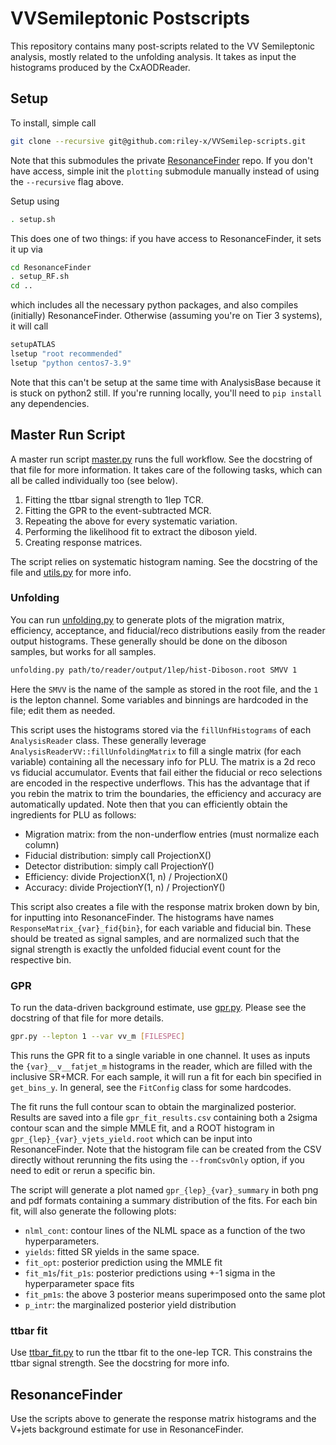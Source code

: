 # VVSemileptonic Postscripts

This repository contains many post-scripts related to the VV Semileptonic analysis, mostly related to the unfolding analysis. It takes as input the histograms produced by the CxAODReader.

## Setup

To install, simple call
```sh
git clone --recursive git@github.com:riley-x/VVSemilep-scripts.git
```
Note that this submodules the private [ResonanceFinder](https://gitlab.cern.ch/atlas-phys/exot/dbl/ResonanceFinder) repo. If you don't have access, simple init the `plotting` submodule manually instead of using the `--recursive` flag above.

Setup using
```sh
. setup.sh
```
This does one of two things: if you have access to ResonanceFinder, it sets it up via 
```sh
cd ResonanceFinder
. setup_RF.sh
cd ..
```
which includes all the necessary python packages, and also compiles (initially) ResonanceFinder. 
Otherwise (assuming you're on Tier 3 systems), it will call 
```sh
setupATLAS
lsetup "root recommended"
lsetup "python centos7-3.9"
```
Note that this can't be setup at the same time with AnalysisBase because it is stuck on python2 still. If you're running locally, you'll need to `pip install` any dependencies. 

## Master Run Script

A master run script [master.py](master.py) runs the full workflow. See the docstring of that file for more information. It takes care of the following tasks, which can all be called individually too (see below).

1. Fitting the ttbar signal strength to 1lep TCR.
2. Fitting the GPR to the event-subtracted MCR.
3. Repeating the above for every systematic variation.
4. Performing the likelihood fit to extract the diboson yield.
5. Creating response matrices.

The script relies on systematic histogram naming. See the docstring of the file and [utils.py](utils.py) for more info.



### Unfolding

You can run [unfolding.py](unfolding.py) to generate plots of the migration matrix, efficiency, acceptance, and fiducial/reco distributions easily from the reader output histograms. These generally should be done on the diboson samples, but works for all samples.

```sh
unfolding.py path/to/reader/output/1lep/hist-Diboson.root SMVV 1
```

Here the `SMVV` is the name of the sample as stored in the root file, and the `1` is the lepton channel. 
Some variables and binnings are hardcoded in the file; edit them as needed.

This script uses the histograms stored via the `fillUnfHistograms` of each `AnalysisReader` class. These generally leverage `AnalysisReaderVV::fillUnfoldingMatrix` to fill a single matrix (for each variable) containing all the necessary info for PLU. The matrix is a 2d reco vs fiducial accumulator. Events that fail 
either the fiducial or reco selections are encoded in the respective underflows. 
This has the advantage that if you rebin the matrix to trim the boundaries, the
efficiency and accuracy are automatically updated. 
Note then that you can efficiently obtain the ingredients for PLU as follows:

- Migration matrix: from the non-underflow entries (must normalize each column)
- Fiducial distribution: simply call ProjectionX()
- Detector distribution: simply call ProjectionY()
- Efficiency: divide ProjectionX(1, n) / ProjectionX()
- Accuracy: divide ProjectionY(1, n) / ProjectionY()


This script also creates a file with the response matrix broken down by bin, for inputting into ResonanceFinder.
The histograms have names `ResponseMatrix_{var}_fid{bin}`, for each variable and fiducial bin. 
These should be treated as signal samples, and are normalized such that the signal strength is exactly the unfolded fiducial event count for the respective bin. 

### GPR

To run the data-driven background estimate, use [gpr.py](gpr.py). Please see the docstring of that file for more details.

```sh
gpr.py --lepton 1 --var vv_m [FILESPEC]
```
        
This runs the GPR fit to a single variable in one channel. It uses as inputs the `{var}__v__fatjet_m`
histograms in the reader, which are filled with the inclusive SR+MCR. 
For each sample, it will run a fit for each bin specified in `get_bins_y`. In general, see the `FitConfig` class for some hardcodes.

The fit runs the full contour scan to obtain the marginalized posterior. Results are saved into a file
`gpr_fit_results.csv` containing both a 2sigma contour scan and the simple MMLE fit, and a ROOT histogram in
`gpr_{lep}_{var}_vjets_yield.root` which can be input into ResonanceFinder. Note that the histogram file
can be created from the CSV directly without rerunning the fits using the `--fromCsvOnly` option, if you need to edit or rerun a specific bin.

The script will generate a plot named `gpr_{lep}_{var}_summary` in both png and pdf formats containing a summary distribution of the fits. For each bin fit, will also generate the following plots:

- `nlml_cont`: contour lines of the NLML space as a function of the two hyperparameters.
- `yields`: fitted SR yields in the same space.
- `fit_opt`: posterior prediction using the MMLE fit
- `fit_m1s`/`fit_p1s`: posterior predictions using +-1 sigma in the hyperparameter space fits
- `fit_pm1s`: the above 3 posterior means superimposed onto the same plot
- `p_intr`: the marginalized posterior yield distribution

### ttbar fit

Use [ttbar_fit.py](ttbar_fit.py) to run the ttbar fit to the one-lep TCR. This constrains the ttbar signal strength. See the docstring for more info.

## ResonanceFinder

Use the scripts above to generate the response matrix histograms and the V+jets background estimate for use in ResonanceFinder. 


